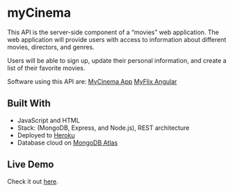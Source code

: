 # myCinema 

This API is the server-side component of a “movies” web application. The web application will provide users with access to information about different movies, directors, and genres. 

Users will be able to sign up, update their personal information, and create a list of their favorite movies.

Software using this API are:
[MyCinema App](https://github.com/bryanevan/myCinema-client)
[MyFlix Angular](https://github.com/bryanevan/myFlix_Angular)

## Built With
- JavaScript and HTML
- Stack: (MongoDB, Express, and Node.js), REST architecture
- Deployed to [Heroku](https://www.heroku.com/)
- Database cloud on [MongoDB Atlas](https://www.mongodb.com/atlas/database)

## Live Demo
Check it out [here](https://mycinema.herokuapp.com/).
